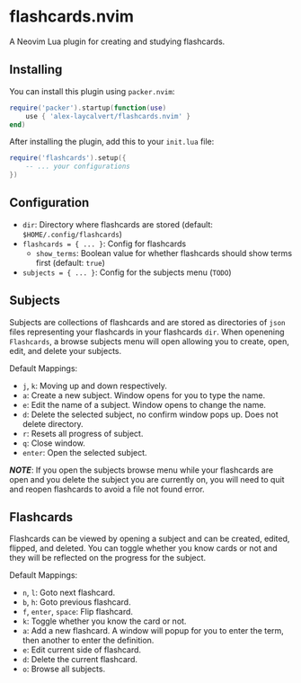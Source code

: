 # flashcards.nvim

A Neovim Lua plugin for creating and studying flashcards.

## Installing

You can install this plugin using `packer.nvim`:

```lua
require('packer').startup(function(use)
    use { 'alex-laycalvert/flashcards.nvim' }
end)
```

After installing the plugin, add this to your `init.lua` file:

```lua
require('flashcards').setup({
    -- ... your configurations
})
```

## Configuration

- `dir`: Directory where flashcards are stored (default: `$HOME/.config/flashcards`)
- `flashcards = { ... }`: Config for flashcards
  - `show_terms`: Boolean value for whether flashcards should show terms first (default: `true`)
- `subjects = { ... }`: Config for the subjects menu (`TODO`)

## Subjects

Subjects are collections of flashcards and are stored as directories of `json`
files representing your flashcards in your flashcards `dir`. When openening
`Flashcards`, a browse subjects menu will open allowing you to create, open,
edit, and delete your subjects.

Default Mappings:
- `j`, `k`: Moving up and down respectively.
- `a`: Create a new subject. Window opens for you to type the name.
- `e`: Edit the name of a subject. Window opens to change the name.
- `d`: Delete the selected subject, no confirm window pops up. Does not delete directory.
- `r`: Resets all progress of subject.
- `q`: Close window.
- `enter`: Open the selected subject.

***NOTE***: If you open the subjects browse menu while your flashcards are open
and you delete the subject you are currently on, you will need to quit and reopen
flashcards to avoid a file not found error.

## Flashcards

Flashcards can be viewed by opening a subject and can be
created, edited, flipped, and deleted. You can toggle whether
you know cards or not and they will be reflected on the progress
for the subject.

Default Mappings:
- `n`, `l`: Goto next flashcard.
- `b`, `h`: Goto previous flashcard.
- `f`, `enter`, `space`: Flip flashcard.
- `k`: Toggle whether you know the card or not.
- `a`: Add a new flashcard. A window will popup for you to enter the term, then
       another to enter the definition.
- `e`: Edit current side of flashcard.
- `d`: Delete the current flashcard.
- `o`: Browse all subjects.
